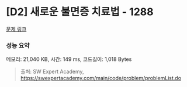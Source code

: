 # [D2] 새로운 불면증 치료법 - 1288 

[문제 링크](https://swexpertacademy.com/main/code/problem/problemDetail.do?contestProbId=AV18_yw6I9MCFAZN) 

### 성능 요약

메모리: 21,040 KB, 시간: 149 ms, 코드길이: 1,018 Bytes



> 출처: SW Expert Academy, https://swexpertacademy.com/main/code/problem/problemList.do